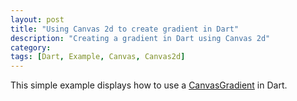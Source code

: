 ```yaml
---
layout: post
title: "Using Canvas 2d to create gradient in Dart"
description: "Creating a gradient in Dart using Canvas 2d"
category: 
tags: [Dart, Example, Canvas, Canvas2d]
---
```


This simple example displays how to use a [CanvasGradient](http://api.dartlang.org/docs/bleeding_edge/dart_html/CanvasGradient.html) in Dart. 

<script src="https://gist.github.com/4150001.js"><!-- gist --></script>
